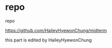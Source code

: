 # repo
repo



https://github.com/HaileyHyewonChung/midterm

this part is edited by HaileyHyewonChung